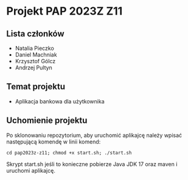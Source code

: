# Projekt PAP 2023Z Z11

## Lista członków

* Natalia Pieczko
* Daniel Machniak
* Krzysztof Gólcz
* Andrzej Pultyn

## Temat projektu

* Aplikacja bankowa dla użytkownika

## Uchomienie projektu

Po sklonowaniu repozytorium, aby uruchomić aplikajcę należy wpisać następującą komendę w linii komend:

`cd pap2023z-z11; chmod +x start.sh; ./start.sh`

Skrypt start.sh jeśli to konieczne pobierze Java JDK 17 oraz maven i uruchomi aplikajcę.
